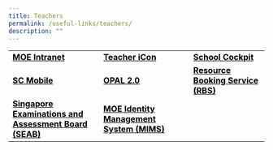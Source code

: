 ```yaml
---
title: Teachers
permalink: /useful-links/teachers/
description: ""
---
```

<table width="720">
<tbody>
<tr>
<td width="250"><span style="color: #000000;"><strong><a style="color: #000000;" href="https://intranet.moe.gov.sg/Pages/Home.aspx">MOE Intranet</a></strong></span></td>
<td width="249"><span style="color: #000000;"><strong><a style="color: #000000;" href="https://workspace.google.com/dashboard">Teacher iCon</a></strong></span></td>
<td width="221"><span style="color: #000000;"><strong><a style="color: #000000;" href="https://schoolcockpit.moe.gov.sg/">School Cockpit</a></strong></span></td>
</tr>
<tr>
<td width="250"><span style="color: #000000;"><strong><a style="color: #000000;" href="https://scmobile.moe.edu.sg/login">SC Mobile</a></strong></span></td>
<td width="249"><span style="color: #000000;"><strong><a style="color: #000000;" href="https://idm.opal2.moe.edu.sg/account/login?returnUrl=%2Fconnect%2Fauthorize%2Fcallback%3Fresponse_type%3Dcode%26client_id%3DOpal2WebApp%26state%3DgLnJjdvhqoTm8rYfvx3zuAKXIwWcyJaBmkn8Kdea8cHX-%26redirect_uri%3Dhttps%253A%252F%252Fwww.opal2.moe.edu.sg%252Fapp%252Findex.html%26scope%3Dprofile%2520cxprofile%2520openid%2520cxDomainInternalApi%26code_challenge%3DPZ2fBl6FjMSxAmmVIVvIWVShcR6vCi1u5CT0i6Grbs0%26code_challenge_method%3DS256%26nonce%3DgLnJjdvhqoTm8rYfvx3zuAKXIwWcyJaBmkn8Kdea8cHX-">OPAL 2.0</a></strong></span></td>
<td width="221"><span style="color: #000000;"><strong><a style="color: #000000;" href="https://rbs.avero-tech.com/login.html">Resource Booking Service (RBS)</a></strong></span></td>
</tr>
<tr>
<td width="250"><span style="color: #000000;"><strong><a style="color: #000000;" href="https://www.seab.gov.sg/">Singapore Examinations and Assessment Board (SEAB)</a></strong></span></td>
<td width="249"><span style="color: #000000;"><strong><a style="color: #000000;" href="https://idp.mims.moe.gov.sg/nidp/saml2/sso">MOE Identity Management System (MIMS)</a></strong></span></td>
<td width="221">&nbsp;</td>
</tr>
</tbody>
</table>